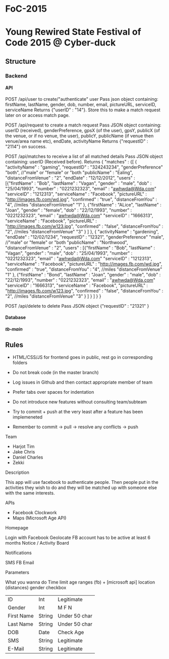 # FoC-2015

<h1> Young Rewired State Festival of Code 2015 @ Cyber-duck </h1>

<h2> Structure </h2>

<h3> Backend </h3>

<h4> API </h4>

POST /api/user to create/"authenticate" user
Pass json object containing: firstName, lastName, gender, dob, number, email, pictureURL, serviceID, serviceName
Returns {"userID" : "14"}. Store this to make a match request later on or access match page.

POST /api/request to create a match request
Pass JSON object containing: userID (received), genderPreference, gpsX (of the user), gpsY, publicX (of the venue, or if no venue, the user), publicY, publicName (if venue then venue/area name etc), endDate, activityName
Returns {"requestID" : "2114"} on success.

POST /api/matches to receive a list of all matched details
Pass JSON object containing: userID (Received before).
Returns
{
	"matches" : {[
					{ 
						"activityName" : "gaming",
						"requestID" : "324243234",
						"genderPreference" "both", //"male" or "female" or "both
						"publicName" : "Ealing",
						"distanceFromVenue" : "2",
						"endDate" : "12/12/2012",
						"users" : [{"firstName" : "Bob",
									"lastName" : "Vagan",
									"gender" : "male",
									"dob" : "25/04/1993",
									"number" : "0221232323",
									"email" : "awhwda@Wda.com"
									"serviceID" : "1212313",
									"serviceName" : "Facebook",
									"pictureURL" : "http://images.fb.com/wd.jpg",
									"confirmed" : "true",
									"distanceFromYou" : "4", //miles
									"distanceFromVenue" "1"
									},
									{"firstName" : "ALice",
									"lastName" : "Joan",
									"gender" : "female",
									"dob" : "22/12/1993",
									"number" : "0221232323",
									"email" : "awhwda@Wda.com"
									"serviceID" : "1666313",
									"serviceName" : "Facebook",
									"pictureURL" : "http://images.fb.com/w123.jpg",
									"confirmed" : "false",
									"distanceFromYou" : "2", //miles
									"distanceFromVenue" "3"
									}
						]
				},
				{ 
						"activityName" : "gardening",
						"endDate" : "12/02/1234",
						"requestID" : "12321",
						"genderPreference" "male", //"male" or "female" or "both
						"publicName" : "Northwood",
						"distanceFromVenue" : "2",
						"users" : [{"firstName" : "Bob",
									"lastName" : "Vagan",
									"gender" : "male",
									"dob" : "25/04/1993",
									"number" : "0221232323",
									"email" : "awhwda@Wda.com"
									"serviceID" : "1212313",
									"serviceName" : "Facebook",
									"pictureURL" : "http://images.fb.com/wd.jpg",
									"confirmed" : "true",
									"distanceFromYou" : "4", //miles
									"distanceFromVenue" "1"
									},
									{"firstName" : "Bond",
									"lastName" : "Joan",
									"gender" : "male",
									"dob" : "22/12/1993",
									"number" : "0221232323",
									"email" : "awhwda@Wda.com"
									"serviceID" : "1666313",
									"serviceName" : "Facebook",
									"pictureURL" : "http://images.fb.com/w123.jpg",
									"confirmed" : "false",
									"distanceFromYou" : "2", //miles
									"distanceFromVenue" "3"
									}
						]
				}
			]
	}
}	

POST /api/delete to delete
Pass JSON object {"requestID" : "21321" }


<h4> Database </h4>


<h5>tb-main</h5>
<table>
	<tr>
		<td>ID</td>
		<td>Int</td>
		<td>Legitimate</td>
	</tr>
	<tr>
		<td>Gender</td>
		<td>Int</td>
		<td>M F N</td>
	</tr>
	<tr>
		<td>First Name</td>
		<td>String</td>
		<td>Under 50 char</td>
	</tr>
	<tr>
		<td>Last Name</td>
		<td>String</td>
		<td>Under 50 char</td>
	</tr>
	<tr>
		<td>DOB</td>
		<td>Date</td>
		<td>Check Age</td>
	</tr>
	<tr>
		<td>SMS</td>
		<td>String</td>
		<td>Legitimate</td>
	</tr>
	<tr>
		<td>E-Mail</td>
		<td>String</td>
		<td>Legitimate</td>
	</tr>


<h2> Rules </h2>

- HTML/CSS/JS for frontend goes in public, rest go in corresponding folders

- Do not break code (in the master branch)

- Log issues in Github and then contact appropriate member of team

- Prefer tabs over spaces for indentation

- Do not introduce new features without consulting team/subteam

- Try to commit + push at the very least after a feature has been implemeneted

- Remember to commit -> pull -> resolve any conflicts -> push 


<p>
Team
<ul>
	<li>Harjot	Tim</li>
	<li>Jake	Chris</li>
	<li>Daniel	Charles</li>
	<li>Zekki </li>
</ul>

Description

This app will use facebook to authenticate people.
Then people put in the activities they wish to do and
they will be matched up with someone else with the same
interests.


APIs
<ul>
<li>Facebook	Clockwork</li>
<li>Maps		(Microsoft Age API)</li>
</ul>

Homepage

Login with Facebook
Geolocate
FB account has to be active at least 6 months
Notice / Activity Board


Notifications

SMS	FB	Email

Parameters

What you wanna do
Time limit
age ranges (fb) + [microsoft api]
location (distances)
gender checkbox
</p>